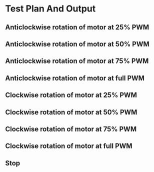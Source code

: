 # Test Plan And Output

## Anticlockwise rotation of motor at 25% PWM
## Anticlockwise rotation of motor at 50% PWM
## Anticlockwise rotation of motor at 75% PWM
## Anticlockwise rotation of motor at full PWM

## Clockwise rotation of motor at 25% PWM
## Clockwise rotation of motor at 50% PWM
## Clockwise rotation of motor at 75% PWM
## Clockwise rotation of motor at full PWM

## Stop 
